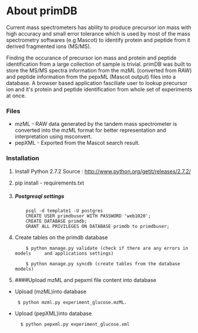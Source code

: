 # About primDB
Current mass spectrometers has ability to produce precursor ion mass with high accuracy and small error tolerance which is used by most of the mass spectrometry softwares (e.g Mascot) to identify protein and peptide from it derived fragmented ions (MS/MS). 

Finding the occurance of precursor ion mass and protein and peptide identification from a large collection of sample is trivial. primDB was built to store the MS/MS spectra information from the mzML (converted from RAW) and peptide information from the pepxML (Mascot output) files into a database. A browser based application fasciliate user to lookup precursor ion and it's protein and peptide identification from whole set of experiments at once.

### Files
* mzML - RAW data generated by the tandem mass spectrometer is converted into the mzML format for better representation and interpretation using msconvert.
* pepXML - Exported from the Mascot search result.



### Installation



1.	  Install Python 2.7.2
	Source : http://www.python.org/getit/releases/2.7.2/
	
2.   pip install - requirements.txt
		
3. #####  Postgresql settings
           psql -d template1 -U postgres
           CREATE USER primdbuser WITH PASSWORD 'web1020';
           CREATE DATABASE primdb;
           GRANT ALL PRIVILEGES ON DATABASE primdb to primdbuser;

4. Create tables on the primdb database

           $ python manage.py validate (check if there are any errors in models 	and applications settings)
           
           $ python manage.py syncdb (create tables from the database models)

5. ####Upload mzML and pepxml file content into database

*  Upload (mzML)into database
 
       
        $ python mzml.py experiment_glucose.mzML.
        
          
* Upload (pepXML)into database 
          
        $ python pepxml.py experiment_glucose.xml
